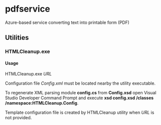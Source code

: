# pdfservice
Azure-based service converting text into printable form (PDF)

## Utilities

### HTMLCleanup.exe

#### Usage

HTMLCleanup.exe *URL*

Configuration file *Config.xml* must be located nearby the utility executable.

To regenerate XML parsing module __config.cs__ from __Config.xsd__ open Visual Studio
Developer Command Prompt and execute __xsd config.xsd /classes /namespace:HTMLCleanup.Config__.

Template configuration file is created by HTMLCleanup utility when *URL* is not provided.
